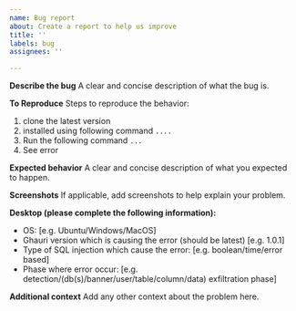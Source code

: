 ```yaml
---
name: Bug report
about: Create a report to help us improve
title: ''
labels: bug
assignees: ''

---
```


**Describe the bug**
A clear and concise description of what the bug is.

**To Reproduce**
Steps to reproduce the behavior:
1. clone the latest version
2. installed using following command ```....```
3. Run the following command ```...```
4. See error

**Expected behavior**
A clear and concise description of what you expected to happen.

**Screenshots**
If applicable, add screenshots to help explain your problem.

**Desktop (please complete the following information):**
 - OS: [e.g. Ubuntu/Windows/MacOS]
 - Ghauri version which is causing the error (should be latest) [e.g. 1.0.1]
 - Type of SQL injection which cause the error: [e.g. boolean/time/error based]
 - Phase where error occur: [e.g. detection/(db(s)/banner/user/table/column/data) exfiltration phase]

**Additional context**
Add any other context about the problem here.
